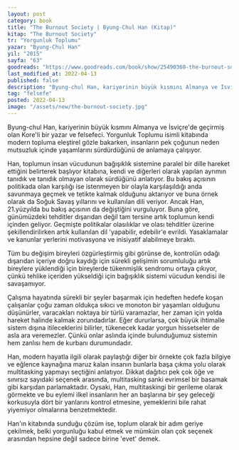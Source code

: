 ```yaml
---
layout: post
category: book
title: "The Burnout Society | Byung-Chul Han (Kitap)"
kitap: "The Burnout Society"
tr: "Yorgunluk Toplumu"
yazar: "Byung-Chul Han"
yil: "2015"
sayfa: "63"
goodreads: "https://www.goodreads.com/book/show/25490360-the-burnout-society"
last_modified_at: 2022-04-13
published: false
description: "Byung-chul Han, kariyerinin büyük kısmını Almanya ve İsviçre'de geçirmiş olan Kore'li bir yazar ve felsefeci. Yorgunluk Toplumu isimli kitabında modern topluma eleştirel gözle bakarken, insanların pek çoğunun neden mutsuzluk içinde yaşamlarını sürdürdüğünü de anlamaya çalışıyor."
tag: "felsefe"
posted: 2022-04-13
image: "/assets/new/the-burnout-society.jpg"
---
```


Byung-chul Han, kariyerinin büyük kısmını Almanya ve İsviçre'de geçirmiş olan Kore'li bir yazar ve felsefeci. Yorgunluk Toplumu isimli kitabında modern topluma eleştirel gözle bakarken, insanların pek çoğunun neden mutsuzluk içinde yaşamlarını sürdürdüğünü de anlamaya çalışıyor.

Han, toplumun insan vücudunun bağışıklık sistemine paralel bir dille hareket ettiğini belirterek başlıyor kitabına, kendi ve diğerleri olarak yapılan ayrımın tanıdık ve tanıdık olmayan olarak sürdüğünü anlatıyor. Bu bakış açısının politikada olan karşılığı ise istenmeyen bir olayla karşılaşıldığı anda savunmaya geçmek ve tetikte kalmak olduğunu aktarıyor ve buna örnek olarak da Soğuk Savaş yıllarını ve kullanılan dili veriyor. Ancak Han, 21.yüzyılda bu bakış açısının da değiştiğini vurguluyor. Buna göre, günümüzdeki tehditler dışarıdan değil tam tersine artık toplumun kendi içinden geliyor. Geçmişte politikalar olasılıklar ve olası tehditler üzerine şekillendirilirken artık kullanılan dil 'yapabilir, edebilir'e evrildi. Yasaklamalar ve kanunlar yerlerini motivasyona ve inisiyatif alabilmeye bıraktı.

Tüm bu değişim bireyleri özgürleştirmiş gibi görünse de, kontrolün odağı dışarıdan içeriye doğru kaydığı için sürekli gelişimin sorumluluğu artık bireylere yüklendiği için bireylerde tükenmişlik sendromu ortaya çıkıyor, çünkü tehlike içeriden yükseldiği için bağışıklık sistemi vücudun kendisi ile savaşamıyor.

Çalışma hayatında sürekli bir şeyler başarmak için hedeften hedefe koşan çalışanlar çoğu zaman oldukça sıkıcı ve monoton bir yaşamları olduğunu düşünürler, varacakları noktaya bir türlü varamazlar, her zaman için yolda hareket halinde kalmak zorundadırlar. Eğer dururlarsa, çok büyük ihtimalle sistem dışına itileceklerini bilirler, tükenecek kadar yorgun hissetseler de asla ara veremezler. Çünkü onlar aslında içinde bulunduğumuz sistemin hem zanlısı hem de kurbanı durumundadır.

Han, modern hayatla ilgili olarak paylaştığı diğer bir örnekte çok fazla bilgiye ve eğlence kaynağına maruz kalan insanın bunlarla başa çıkma yolu olarak multitasking yapmayı seçtiğini anlatıyor. Dikkat dağıtıcı pek çok öğe ve sınırsız sayıdaki seçenek arasında, multitasking sanki evrimsel bir basamak gibi karşıdan parlamaktadır. Oysaki, Han, multitaskingi bir gerileme olarak görmekte ve bu eylemi ilkel insanların her an başlarına bir şey geleceği korkusuyla dört bir yanlarını kontrol etmesine, yemeklerini bile rahat yiyemiyor olmalarına benzetmektedir.

Han'ın kitabında sunduğu çözüm ise, toplum olarak bir adım geriye çekilmek, belki yorgunluğu kabul etmek ve mümkün olan çok seçenek arasından hepsine değil sadece birine 'evet' demek.

